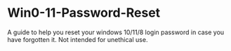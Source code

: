 # Win0-11-Password-Reset
A guide to help you reset your windows 10/11/8 login password in case you have forgotten it. Not intended for unethical use.
